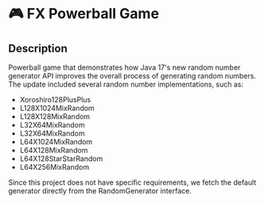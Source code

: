 # :video_game: FX Powerball Game

 ## Description

Powerball game that demonstrates how Java 17's new random number generator API improves the overall process of generating random numbers. The update included several random number implementations, such as:

- Xoroshiro128PlusPlus
- L128X1024MixRandom
- L128X128MixRandom
- L32X64MixRandom
- L32X64MixRandom
- L64X1024MixRandom
- L64X128MixRandom
- L64X128StarStarRandom
- L64X256MixRandom

Since this project does not have specific requirements, we fetch the default generator directly from
the RandomGenerator interface. 
